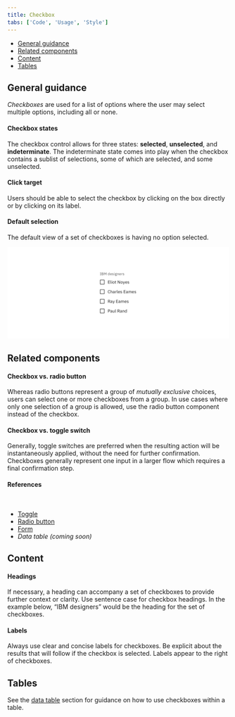 ```yaml
---
title: Checkbox
tabs: ['Code', 'Usage', 'Style']
---
```


<anchor-links>
<ul>
    <li><a data-scroll href="#general-guidance">General guidance</a></li>
    <li><a data-scroll href="#related-components">Related components</a></li>
    <li><a data-scroll href="#content">Content</a></li>
    <li><a data-scroll href="#tables">Tables</a></li>
</ul>
</anchor-links>

## General guidance
_Checkboxes_ are used for a list of options where the user may select multiple options, including all or none.

#### Checkbox states

The checkbox control allows for three states: **selected**, **unselected**, and **indeterminate**. The indeterminate state comes into play when the checkbox contains a sublist of selections, some of which are selected, and some unselected.

#### Click target

Users should be able to select the checkbox by clicking on the box directly or by clicking on its label.

#### Default selection

The default view of a set of checkboxes is having no option selected.

<image-component cols="8"  caption="By default, checkboxes are unchecked.">

![The default state for checkboxes is unchecked.](images/checkbox-usage-1.png)

</image-component>


## Related components

#### Checkbox vs. radio button
Whereas radio buttons represent a group of _mutually exclusive_ choices, users can select one or more checkboxes from a group. In use cases where only one selection of a group is allowed, use the radio button component instead of the checkbox.

#### Checkbox vs. toggle switch
Generally, toggle switches are preferred when the resulting action will be instantaneously applied, without the need for further confirmation. Checkboxes generally represent one input in a larger flow which requires a final confirmation step.

#### References

<br />

- [Toggle](/components/toggle)
- [Radio button](/components/radio-button)
- [Form](/components/form)
- _Data table (coming soon)_


## Content

#### Headings
If necessary, a heading can accompany a set of checkboxes to provide further context or clarity. Use sentence case for checkbox headings. In the example below, “IBM designers” would be the heading for the set of checkboxes.

#### Labels
Always use clear and concise labels for checkboxes. Be explicit about the results that will follow if the checkbox is selected. Labels appear to the right of checkboxes.


## Tables

See the [data table](/components/data-table/usage) section for guidance on how to use checkboxes within a table.

